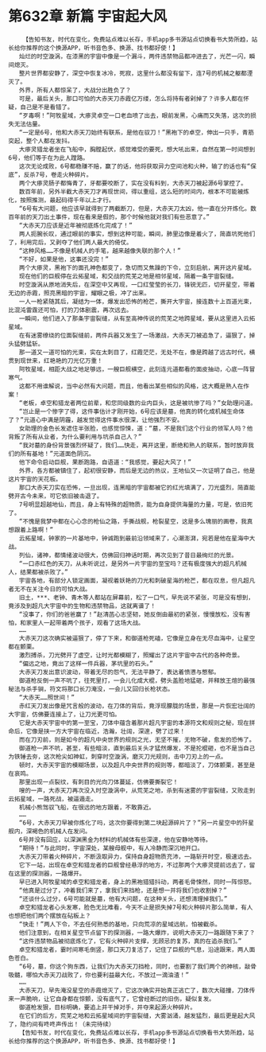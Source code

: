 # 第632章 新篇 宇宙起大风
        【告知书友，时代在变化，免费站点难以长存，手机app多书源站点切换看书大势所趋，站长给你推荐的这个换源APP，听书音色多、换源、找书都好使！】
       灿烂的时空漩涡，在漆黑的宇宙中像是一个漏斗，两件违禁物品都冲进去了，光芒一闪，瞬间熄灭。
       整片世界都安静了，深空中恢复冰冷，死寂，这里什么都没有留下，连7号的机械之躯都湮灭了。
       外界，所有人都惊呆了，大战分出胜负了？
       可是，最后关头，那口可怕的大赤天刀赤霞亿万缕，怎么将持有者剁掉了？许多人都在怀疑，自己是不是看错了。
       “歹毒啊！”阿牧星域，大瘆灵卓空一口老血喷了出去，眼前发黑，心痛而又失落，这次的损失无法估量。
       “一定是6号，他和大赤天刀始终有联系，是他在驭刀！”黑袍下的卓空，伸出一只手，青筋突起，整个人都在发抖。
       大瘆灵猎龙者坐在飞船中，胸膛起伏，感觉难受的要死，想大吼出来，自然在第一时间想到6号，他们等于在为此人蹚路。
       这次无论成败，6号都稳赚不赔，赢了的话，他将获取异力空间池和火种，输了的话也有“保底”，反杀7号，卷走火种碎片。
       两个大瘆灵肠子都悔青了，牙都要咬断了，实在没有料到，大赤天刀被起源6号掌控了。
       数百年前，另外半截大赤天刀才再现世间，得以重组，这么短的时间内，根本不可能被炼化，按照推测，最起码得千年以上才行。
       “6号有大问题，他应该早就得到了两截断刀，但是，大赤天刀太凶，他一直在分开炼化。数百年前的天刀出土事件，现在看来是假的，那个时候他就对我们有些恶意了。”
       “大赤天刀应该是近年被彻底炼化完成了！”
       两人扼腕长叹，通过眼前的事实，想到这种可能，瞬间，肺里边像是着火了，简直坑死他们了，利用完后，又剥夺了他们两人最大的倚仗。
       “这种风格……不像是机械人的手笔，越来越像失联的那个人！”
       “不好，如果是他，这事还没完！”
       两个大瘆灵，黑袍下的面孔神色都变了，急切而又焦躁的下令，立刻启航，离开这片星域。
       现在他们的巨舰停在云拓星域，和交战的荒芜之地是相邻星域，隔着一条宇宙裂缝。
       时空漩涡从原地消失后，在深空中又再现，一口红莹莹的长刀，锋锐无匹，切开星空，带着无边的赤霞，照亮黑暗的宇宙，耀眼之极，冲了出来。
       一人一枪紧随其后，凝结为一体，爆发出恐怖的枪芒，撕开大宇宙，接连数十上百道光束，比混沌雷霆还可怕，打的刀体剧震，再次远去。
       一瞬间，他们进入了那条宇宙裂缝，从有至高神传说的荒芜之地跨星域，要从这里进入云拓星域。
       在有迷雾缭绕的位面裂缝前，两件兵器又发生了一场激战，大赤天刀被追急了，逼狠了，掉头猛劈猛斩。
       那一道又一道可怕的光束，实在太刺目了，红霞茫茫，无处不在，像是跨越了远古时代，横贯到现世来，红艳艳的刀光亿万重！
       阿牧星域，相距大战之地足够远，一艘巨舰横空，此刻连元道都看的面皮抽动，心底一阵冒寒气。
       这都不用谁解说，当中必然有大问题，而且，他看出某些相似的风格，这大概是熟人在作案！
       “老板，卓空和猎龙者两位前辈，和您同级数的业内巨头，这是被坑惨了吗？”女助理问道。
       “岂止是一个惨字了得，这件事估计才刚开始，6号应该是墓，他真的转化成机械生命体了？”元道心中满是阴霾，越发觉得这件事水很深，让他强烈不安。
       女助理的金色长发遮住半张脸，也感觉惊悚，道：“墓，不是我们这个行业的领军人吗？他背叛了所有从业者，为什么要利用与坑杀自己人？”
       “我对墓的身份背景强烈怀疑了，我们……快走，离开这里，断绝和熟人的联系，暂时放弃我们的所有基地！”元道面色阴沉。
       他下命令启动巨舰，果断跑路，自语道：“我感觉，要起大风了！”
       外界，各方都被镇住了，起初很安静，而后是无边的热议，王地仙又一次证明了自己，他是这片宇宙的天花板。
       那口大赤天刀实在恐怖，一旦出现，连黑暗的宇宙都被它的红光填满了，刀光盛烈，简直能劈开古今未来，可它依旧被击退了。
       7号明显超越地仙，而且，身上有特殊的超物质，能为自身提供海量的力量，可是，依旧死了。
       “不愧是我梦中都在心心念的枪仙之路，手撕战舰，枪裂星空，这是多么瑰丽的画卷，我真想跟着上路啊！”
       云拓星域，钟家的一片基地中，钟诚跑到最前沿领域来了，心潮澎湃，宛若是他在星海中大战。
       列仙，诸神，都情绪波动很大，仿佛回归神话时期，再次见到了昔日最绚烂的光景。
       “一口赤红色的天刀，从未听说过，是另外一片宇宙的至宝吗？还有极度强大的超凡机械人，结果都被杀败了。”
       宇宙各地，有部分人锁定画面，凝视着妖艳的刀光和刺破星海的枪芒，都在叹息，但凡超凡者无不在关注今日的可怕大战。
       旧土，***、老钟、青木等人都站在屏幕前，松了一口气，早先说不紧张，可是没有想到，竟涉及到超凡大宇宙中的生物和违禁物品，这就离谱了！
       “没事了，你们的爸爸赢了！”赵清菡心志坚韧，她反倒由最初的紧张，慢慢放松，没有害怕，和家里人一起带着两个孩子，观看了这场大战。
       ……
       大赤天刀这次确实被逼狠了，停了下来，和御道枪死磕，它像是立身在无尽血海中，让星空都在颤栗。
       激烈搏杀，刀光劈开了虚空，让时光都模糊了，照耀出了这片宇宙中古代的各种奇景。
       “偏远之地，竟出了这样一件兵器，茅坑里的石头。”
       大赤天刀发出意识波动，带着无尽的怨气，无法平静了，表达着愤懑与憋郁。
       御道枪反倒一声不吭了，往死里打，一会儿化成大棍，劈头盖脸地猛砸，并释放王煊的最强秘法与杀手锏，符文将那口长刀淹没，一会儿又回归长枪状态。
       “大赤天……照世间！”
       赤红天刀发出像是咒言般的波动，在刀体的背后，竟浮现朦胧的场景，那是一片恢宏壮阔的大宇宙，仿佛要连接上了，让刀光更可怕。
       它是大赤天宇宙中的第一至宝，刀体中蕴含着那片超凡宇宙的本源符文和规则之秘，现在拼命后，它像是挟一方大宇宙在临近，浩瀚，壮阔，深邃，劈了过来！
       而在刀刃前，则是如今的超凡中央世界的规则之光，无坚不摧，无物不破，愈发的恐怖了。
       御道枪一声不吭，甚至，有些暗淡，直到最后关头才猛然爆发，不是抡棍砸，也不是当自己为铁锤去夯，这次枪尖如神虹，刺穿时空漩涡，磨灭刀光规则，击中刀刃上的一点。
       顿时，大赤天宇宙的模糊场景，以及超凡中央世界的规则等，都暗淡了，刀体颤栗，甚至是在哀鸣。
       那里出现一点裂纹，有刺目的光向刀体蔓延，仿佛要撕裂它！
       嗖的一声，大赤天刀再次没入时空漩涡中，从荒芜之地，杀到有迷雾的宇宙裂缝，又败走到云拓星域，一路死战，被逼遁走。
       机械小熊驾驭飞船，在很远的地方跟着，不敢靠近。
       ……
       “6号，大赤天刀早被你炼化了吗，这次你要得到第二块起源碎片了？”另一片星空中的歼星舰内，深褐色的机械人在发问。
       6号并没有回应，以深渊黑金为材料的机械体有些深邃，他在安静地等待。
       “期待！”与此同时，宇宙深处，某艘母舰中，有人冷静而深沉地开口。
       大赤天刀带着火种碎片，不断汲取异力，保持自身超物质充沛，一路斩开时空，极速远去。
       它下一站，出现在卓空和猎龙者的巨舰曾经悬浮的地方，不过那两个大瘆灵提前远去了，留在这里的探测器，一路爆开。
       早已进入阿牧星域的卓空和猎龙者，身上的黑袍猎猎抖动，两者毛骨悚然，同时一阵惊怒。
       “他真是过分了，冲着我们来了，拿我们来挡枪，还是想一并将我们也收割掉？”
       “还谈什么过分，6号可能就是墓，他有大问题，在这种关头，还想清理掉我们。”
       卓空和猎龙者心头发寒，脸色无比难看，今天不止是损失掉7号和火种碎片那么简单，有人也想把他们两个摆放在砧板上？
       “快走！”两人下令，不去任何熟悉的基地，只向荒凉的星域远航，怕被截杀。
       他们注意到，在相关星空节点留下的探测器，一路大爆炸，说明大赤天刀一路跟随下来了？
       “这件违禁物品被彻底炼化了，它有火种碎片支撑，无顾忌的复苏，真的在追杀我们。”
       卓空和猎龙者，霎时间寒毛倒竖，那口天刀复活了，记住了巨舰的气息，沿途跟来，两人面色苍白。
       “6号，墓，你这个狗东西，让我们为大赤天刀挡枪，同时，也要割了我们两个的神核，敲骨吸髓，哪怕大赤天刀战败了，你也要利益最大化，不放过一滴油渣！”
       ……
       大赤天刀，早先淹没星空的赤霞熄灭了，它这次确实开始真正逃亡了，数次大碰撞，刀体传来一声脆响，让它自身都在惊颤，没有底气了，它曾经断过的旧伤，疑似复发。
       御道枪发狠，目标明确，要追上并干掉对手，并夺来起源火种碎片。
       在它们的后方，荒芜之地和云拓星域间的宇宙裂缝，大雾汹涌，越发猛烈，最后更是起大风了，隐约间有咚咚声传出！（未完待续）
       【告知书友，时代在变化，免费站点难以长存，手机app多书源站点切换看书大势所趋，站长给你推荐的这个换源APP，听书音色多、换源、找书都好使！】
